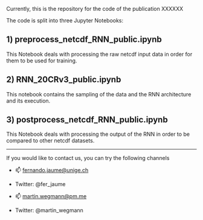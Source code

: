 Currently, this is the repository for the code of the publication XXXXXX

The code is split into three Jupyter Notebooks:

## 1)  preprocess_netcdf_RNN_public.ipynb 

This Notebook deals with processing the raw netcdf input data in order for them to be used for training.

## 2)  RNN_20CRv3_public.ipynb
 
This notebook contains the sampling of the data and the RNN architecture and its execution.

## 3)  postprocess_netcdf_RNN_public.ipynb

This Notebook deals with processing the output of the RNN in order to be compared to other netcdf datasets.

---------------------------------------------------------------------------------------------------------------
If you would like to contact us, you can try the following channels

- 📫 fernando.jaume@unige.ch
- Twitter: @fer_jaume

- 📫 martin.wegmann@pm.me
- Twitter: @martin_wegmann


<!---
martin-wegmann/martin-wegmann is a ✨ special ✨ repository because its `README.md` (this file) appears on your GitHub profile.
You can click the Preview link to take a look at your changes.
--->
